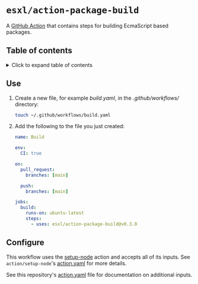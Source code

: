 # `esxl/action-package-build`

A [GitHub Action](https://docs.github.com/en/actions) that contains steps for building EcmaScript based packages.

## Table of contents

<details><summary> Click to expand table of contents</summary>

- [`esxl/action-package-build`](#esxlaction-package-build)
  - [Table of contents](#table-of-contents)
  - [Use](#use)
  - [Configure](#configure)
  </details>

## Use

1. Create a new file, for example _build.yaml_, in the _.github/workflows/_ directory:

   ```bash
   touch ~/.github/workflows/build.yaml
   ```

1. Add the following to the file you just created:

   ```yaml
   name: Build

   env:
     CI: true

   on:
     pull_request:
       branches: [main]

     push:
       branches: [main]

   jobs:
     build:
       runs-on: ubuntu-latest
       steps:
         - uses: esxl/action-package-build@v0.3.0
   ```

## Configure

This workflow uses the [setup-node](https://github.com/actions/setup-node#readme) action and accepts all of its inputs. See `action/setup-node`'s [action.yaml](https://github.com/actions/setup-node/blob/main/action.yml) for more details.

See this repository's [action.yaml](./action.yaml) file for documentation on additional inputs.
